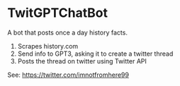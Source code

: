# TwitGPTChatBot

A bot that posts once a day history facts.
1. Scrapes history.com
2. Send info to GPT3, asking it to create a twitter thread 
3. Posts the thread on twitter using Twitter API

See:
https://twitter.com/imnotfromhere99
